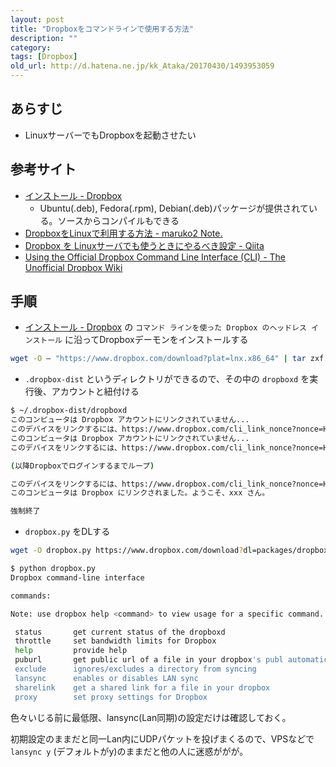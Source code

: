 ```yaml
---
layout: post
title: "Dropboxをコマンドラインで使用する方法"
description: ""
category: 
tags: [Dropbox]
old_url: http://d.hatena.ne.jp/kk_Ataka/20170430/1493953059
---
```


## あらすじ

- LinuxサーバーでもDropboxを起動させたい

## 参考サイト

- [インストール - Dropbox](https://www.dropbox.com/install-linux)
    - Ubuntu(.deb), Fedora(.rpm), Debian(.deb)パッケージが提供されている。ソースからコンパイルもできる
- [DropboxをLinuxで利用する方法 - maruko2 Note.](http://www.maruko2.com/mw/Dropbox%E3%82%92Linux%E3%81%A7%E5%88%A9%E7%94%A8%E3%81%99%E3%82%8B%E6%96%B9%E6%B3%95)
- [Dropbox を Linuxサーバでも使うときにやるべき設定 - Qiita](http://qiita.com/yudoufu/items/163f9c9b6b9fa2f4bf9e)
- [Using the Official Dropbox Command Line Interface (CLI) - The Unofficial Dropbox Wiki](http://www.dropboxwiki.com/tips-and-tricks/using-the-official-dropbox-command-line-interface-cli)

## 手順

- [インストール - Dropbox](https://www.dropbox.com/ja/install?os=linux) の `コマンド ラインを使った Dropbox のヘッドレス インストール` に沿ってDropboxデーモンをインストールする

```sh
wget -O – "https://www.dropbox.com/download?plat=lnx.x86_64" | tar zxf -
```

- `.dropbox-dist` というディレクトリができるので、その中の `dropboxd` を実行後、アカウントと紐付ける

```sh
$ ~/.dropbox-dist/dropboxd
このコンピュータは Dropbox アカウントにリンクされていません...
このデバイスをリンクするには、https://www.dropbox.com/cli_link_nonce?nonce=HOGE にアクセスしてください。
このコンピュータは Dropbox アカウントにリンクされていません...
このデバイスをリンクするには、https://www.dropbox.com/cli_link_nonce?nonce=HOGE にアクセスしてください。

(以降Dropboxでログインするまでループ)

このデバイスをリンクするには、https://www.dropbox.com/cli_link_nonce?nonce=HOGE にアクセスしてください。
このコンピュータは Dropbox にリンクされました。ようこそ、xxx さん。

強制終了
```

- `dropbox.py` をDLする

```sh
wget -O dropbox.py https://www.dropbox.com/download?dl=packages/dropbox.py
```

```sh
$ python dropbox.py 
Dropbox command-line interface

commands:

Note: use dropbox help <command> to view usage for a specific command.

 status       get current status of the dropboxd
 throttle     set bandwidth limits for Dropbox
 help         provide help
 puburl       get public url of a file in your dropbox's publ automatically start dropbox at login
 exclude      ignores/excludes a directory from syncing
 lansync      enables or disables LAN sync
 sharelink    get a shared link for a file in your dropbox
 proxy        set proxy settings for Dropbox
```

色々いじる前に最低限、lansync(Lan同期)の設定だけは確認しておく。

初期設定のままだと同一Lan内にUDPパケットを投げまくるので、VPSなどで `lansync y` (デフォルトがy)のままだと他の人に迷惑ががが。
